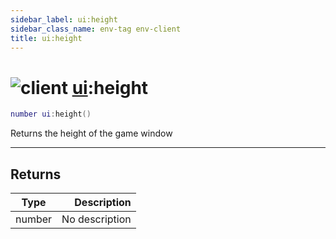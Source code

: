 ```yaml
---
sidebar_label: ui:height
sidebar_class_name: env-tag env-client
title: ui:height
---
```


# <img src='/img/wiki/client.png' alt='client' data-tag='env-tag' /> [ui](../ui/README.md):height

```lua
number ui:height()
```

Returns the height of the game window<br/>

-----------------
## Returns

| Type   | Description |
| ------ | ----------: |
| number | No description |
